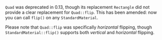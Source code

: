 `Quad` was deprecated in 0.13, though its replacement `Rectangle` did not provide a clear replacement for `Quad::flip`. This has been amended: now you can call `flip()` on any `StandardMaterial`.

Please note that `Quad::flip` was specifically _horizontal_ flipping, though `StandardMaterial::flip()` supports both _vertical_ and _horizontal_ flipping.
